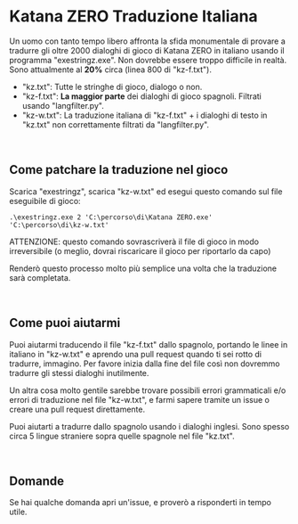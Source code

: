 # Katana ZERO Traduzione Italiana
Un uomo con tanto tempo libero affronta la sfida monumentale di provare a tradurre gli oltre 2000 dialoghi di gioco di Katana ZERO in italiano usando il programma "exestringz.exe".
Non dovrebbe essere troppo difficile in realtà. Sono attualmente al **20%** circa (linea 800 di "kz-f.txt").

- "kz.txt": Tutte le stringhe di gioco, dialogo o non.
- "kz-f.txt": **La maggior parte** dei dialoghi di gioco spagnoli. Filtrati usando "langfilter.py".
- "kz-w.txt": La traduzione italiana di "kz-f.txt" + i dialoghi di testo in "kz.txt" non correttamente filtrati da "langfilter.py".

&nbsp;
## Come patchare la traduzione nel gioco
Scarica "exestringz", scarica "kz-w.txt" ed esegui questo comando sul file eseguibile di gioco:
```
.\exestringz.exe 2 'C:\percorso\di\Katana ZERO.exe' 'C:\percorso\di\kz-w.txt'
```
ATTENZIONE: questo comando sovrascriverà il file di gioco in modo irreversibile (o meglio, dovrai riscaricare il gioco per riportarlo da capo)

Renderò questo processo molto più semplice una volta che la traduzione sarà completata.

&nbsp;
## Come puoi aiutarmi
Puoi aiutarmi traducendo il file "kz-f.txt" dallo spagnolo, portando le linee in italiano in "kz-w.txt" e aprendo una pull request quando ti sei rotto di tradurre, immagino.
Per favore inizia dalla fine del file così non dovremmo tradurre gli stessi dialoghi inutilmente.

Un altra cosa molto gentile sarebbe trovare possibili errori grammaticali e/o errori di traduzione nel file "kz-w.txt", e farmi sapere tramite un issue o creare una pull request direttamente.

Puoi aiutarti a tradurre dallo spagnolo usando i dialoghi inglesi. Sono spesso circa 5 lingue straniere sopra quelle spagnole nel file "kz.txt".

&nbsp;
## Domande
Se hai qualche domanda apri un'issue, e proverò a risponderti in tempo utile.
